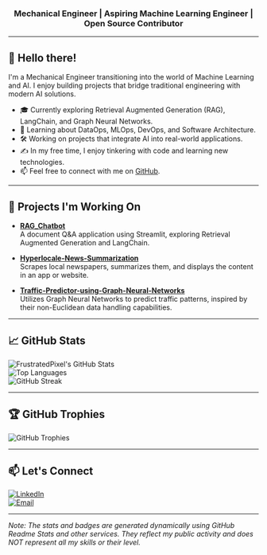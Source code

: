 <h3 align="center">Mechanical Engineer | Aspiring Machine Learning Engineer | Open Source Contributor</h3>

---

## 👋 Hello there!

I'm a Mechanical Engineer transitioning into the world of Machine Learning and AI. I enjoy building projects that bridge traditional engineering with modern AI solutions.

- 🎓 Currently exploring Retrieval Augmented Generation (RAG), LangChain, and Graph Neural Networks.  
- 🌱 Learning about DataOps, MLOps, DevOps, and Software Architecture.  
- 🛠️ Working on projects that integrate AI into real-world applications.  
- ✍️ In my free time, I enjoy tinkering with code and learning new technologies.  
- 📫 Feel free to connect with me on [GitHub](https://github.com/FrustratedPixel).

---

## 🚀 Projects I'm Working On

- **[RAG_Chatbot](https://github.com/FrustratedPixel/RAG_Chatbot)**  
  A document Q&A application using Streamlit, exploring Retrieval Augmented Generation and LangChain.

- **[Hyperlocale-News-Summarization](https://github.com/FrustratedPixel/Hyperlocale-News-Summarization)**  
  Scrapes local newspapers, summarizes them, and displays the content in an app or website.

- **[Traffic-Predictor-using-Graph-Neural-Networks](https://github.com/FrustratedPixel/Traffic-Predictor-using-Graph-Neural-Networks)**  
  Utilizes Graph Neural Networks to predict traffic patterns, inspired by their non-Euclidean data handling capabilities.

---

## 📈 GitHub Stats

![FrustratedPixel's GitHub Stats](https://github-readme-stats.vercel.app/api?username=FrustratedPixel&show_icons=true&theme=radical)  
![Top Languages](https://github-readme-stats.vercel.app/api/top-langs/?username=FrustratedPixel&layout=compact&theme=radical)  
![GitHub Streak](https://github-readme-streak-stats.herokuapp.com/?user=FrustratedPixel&theme=radical)

---

## 🏆 GitHub Trophies

![GitHub Trophies](https://github-profile-trophy.vercel.app/?username=FrustratedPixel&theme=radical)

---

## 📫 Let's Connect

[![LinkedIn](https://img.shields.io/badge/-LinkedIn-0e76a8?style=flat&logo=Linkedin&logoColor=white)](https://www.linkedin.com/in/your-linkedin-profile)  
[![Email](https://img.shields.io/badge/-Email-D14836?style=flat&logo=Gmail&logoColor=white)](mailto:your.email@example.com)

---


*Note: The stats and badges are generated dynamically using GitHub Readme Stats and other services. They reflect my public activity and does NOT represent all my skills or their level.*  

